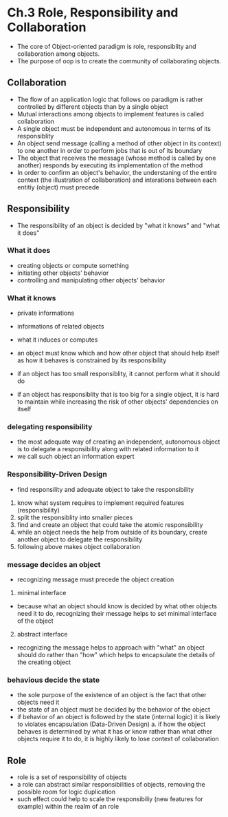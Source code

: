 # Ch.3 Role, Responsibility and Collaboration

* The core of Object-oriented paradigm is role, responsiblity and collaboration among objects.
* The purpose of oop is to create the community of collaborating objects.


## Collaboration
* The flow of an application logic that follows oo paradigm is rather controlled by different objects than by a single object
* Mutual interactions among objects to implement features is called collaboration
* A single object must be independent and autonomous in terms of its responsiblity
* An object send message (calling a method of other object in its context) to one another in order to perform jobs that is out of its boundary
* The object that receives the message (whose method is called by one another) responds by executing its implementation of the method
* In order to confirm an object's behavior, the understaning of the entire context (the illustration of collaboration) and interations between each entitiy (object) must precede


## Responsibility
* The responsibility of an object is decided by "what it knows" and "what it does"

### What it does
* creating objects or compute something
* initiating other objects' behavior
* controlling and manipulating other objects' behavior

### What it knows
* private informations
* informations of related objects
* what it induces or computes

* an object must know which and how other object that should help itself as how it behaves is constrained by its responsibility
* if an object has too small responsiblity, it cannot perform what it should do
* if an object has responsiblity that is too big for a single object, it is hard to maintain while increasing the risk of other objects' dependencies on itself

### delegating responsibility
* the most adequate way of creating an independent, autonomous object is to delegate a responsibility along with related information to it
* we call such object an information expert 

### Responsibility-Driven Design
* find responsility and adequate object to take the responsibility
1. know what system requires to implement required features (responsibility)
2. split the responsiblity into smaller pieces
3. find and create an object that could take the atomic responsibility
4. while an object needs the help from outside of its boundary, create another object to delegate the responsibility
5. following above makes object collaboration

### message decides an object
* recognizing message must precede the object creation

1. minimal interface 
* because what an object should know is decided by what other objects need it to do, recognizing their message helps to set minimal interface of the object
2. abstract interface
* recognizing the message helps to approach with "what" an object should do rather than "how" which helps to encapsulate the details of the creating object

### behavious decide the state
* the sole purpose of the existence of an object is the fact that other objects need it
* the state of an object must be decided by the behavior of the object 
* if behavior of an object is followed by the state (internal logic) it is likely to violates encapsulation (Data-Driven Design)
a. if how the object behaves is determined by what it has or know rather than what other objects require it to do, it is highly likely to lose context of collaboration


## Role
* role is a set of responsibility of objects
* a role can abstract similar responsibilities of objects, removing the possible room for logic duplication
* such effect could help to scale the responsibiliy (new features for example) within the realm of an role
